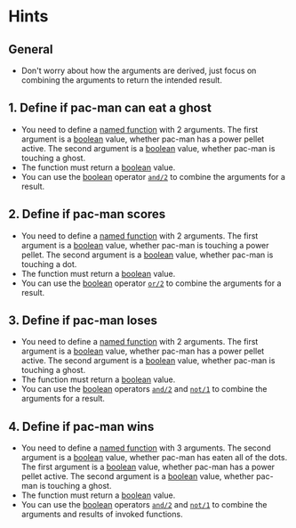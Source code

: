 # Hints

## General

- Don't worry about how the arguments are derived, just focus on combining the arguments to return the intended result.

## 1. Define if pac-man can eat a ghost

- You need to define a [named function][named-function] with 2 arguments. The first argument is a [boolean][boolean] value, whether pac-man has a power pellet active. The second argument is a [boolean][boolean] value, whether pac-man is touching a ghost.
- The function must return a [boolean][boolean] value.
- You can use the [boolean][boolean] operator [`and/2`][boolean-function] to combine the arguments for a result.

## 2. Define if pac-man scores

- You need to define a [named function][named-function] with 2 arguments. The first argument is a [boolean][boolean] value, whether pac-man is touching a power pellet. The second argument is a [boolean][boolean] value, whether pac-man is touching a dot.
- The function must return a [boolean][boolean] value.
- You can use the [boolean][boolean] operator [`or/2`][boolean-function] to combine the arguments for a result.

## 3. Define if pac-man loses

- You need to define a [named function][named-function] with 2 arguments. The first argument is a [boolean][boolean] value, whether pac-man has a power pellet active. The second argument is a [boolean][boolean] value, whether pac-man is touching a ghost.
- The function must return a [boolean][boolean] value.
- You can use the [boolean][boolean] operators [`and/2`][boolean-function] and [`not/1`][boolean-function] to combine the arguments for a result.

## 4. Define if pac-man wins

- You need to define a [named function][named-function] with 3 arguments. The second argument is a [boolean][boolean] value, whether pac-man has eaten all of the dots. The first argument is a [boolean][boolean] value, whether pac-man has a power pellet active. The second argument is a [boolean][boolean] value, whether pac-man is touching a ghost.
- The function must return a [boolean][boolean] value.
- You can use the [boolean][boolean] operators [`and/2`][boolean-function] and [`not/1`][boolean-function] to combine the arguments and results of invoked functions.

[named-function]: https://elixir-lang.org/getting-started/modules-and-functions.html#named-functions
[boolean]: https://elixir-lang.org/getting-started/basic-types.html#booleans
[boolean-function]: https://elixir-lang.org/getting-started/basic-operators.html

